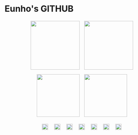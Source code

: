 <br clear="both">

<h1 align="left">Eunho's GITHUB</h1>

###

<div align="center" style="display: flex; flex-wrap: wrap; justify-content: center; gap: 15px; max-width: 700px; margin: auto;">
  <div style="display: flex; justify-content: center; gap: 15px; width: 100%;">
    <img src="https://github-readme-stats.vercel.app/api?username=chaeunho1227&hide_title=false&hide_rank=false&show_icons=true&include_all_commits=true&count_private=true&disable_animations=false&theme=dracula&locale=en&hide_border=false&order=1" height="160" />
    <img src="https://github-readme-stats.vercel.app/api/top-langs?username=chaeunho1227&locale=en&hide_title=true&layout=compact&card_width=320&langs_count=5&theme=dracula&hide_border=false&order=2&custom_title=Languages" height="160" />
  </div>

  <div style="display: flex; justify-content: center; gap: 15px; width: 100%;">
    <img src="https://solvedac-readme-badge.vercel.app/api/v1/badge?user=chaeunho02&size=medium&theme=github-dark" height="140" />
    <img src="http://mazandi.herokuapp.com/api?handle=chaeunho02&theme=dark" height="140"/>
  </div>
</div>

###


<div align="center">
  <img src="https://img.shields.io/badge/C++-00599C?logo=cplusplus&logoColor=white&style=for-the-badge" height="20" alt="cplusplus logo"  />
  <img width="12" />
  <img src="https://img.shields.io/badge/C-A8B9CC?logo=c&logoColor=black&style=for-the-badge" height="20" alt="c logo"  />
  <img width="12" />
  <img src="https://img.shields.io/badge/Python-3776AB?logo=python&logoColor=white&style=for-the-badge" height="20" alt="python logo"  />
  <img width="12" />
  <img src="https://img.shields.io/badge/Django-092E20?logo=django&logoColor=white&style=for-the-badge" height="20" alt="django logo"  />
  <img width="12" />
  <img src="https://img.shields.io/badge/PostgreSQL-4169E1?logo=postgresql&logoColor=white&style=for-the-badge" height="20" alt="postgresql logo"  />
  <img width="12" />
  <img src="https://img.shields.io/badge/Amazon AWS-232F3E?logo=amazonaws&logoColor=white&style=for-the-badge" height="20" alt="amazonwebservices logo"  />
  <img width="12" />
  <img src="https://img.shields.io/badge/Docker-2496ED?logo=docker&logoColor=white&style=for-the-badge" height="20" alt="docker logo"  />
</div>

###

